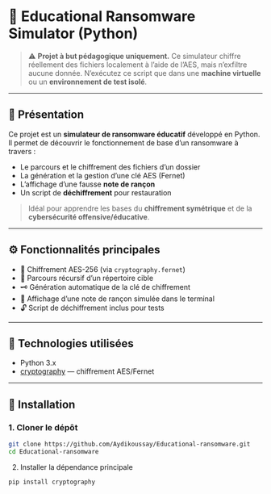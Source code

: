 # 🦠 Educational Ransomware Simulator (Python)

> ⚠️ **Projet à but pédagogique uniquement.** Ce simulateur chiffre réellement des fichiers localement à l’aide de l’AES, mais n’exfiltre aucune donnée. N’exécutez ce script que dans une **machine virtuelle** ou un **environnement de test isolé**.

---

## 📌 Présentation

Ce projet est un **simulateur de ransomware éducatif** développé en Python. Il permet de découvrir le fonctionnement de base d’un ransomware à travers :

- Le parcours et le chiffrement des fichiers d’un dossier
- La génération et la gestion d’une clé AES (Fernet)
- L’affichage d’une fausse **note de rançon**
- Un script de **déchiffrement** pour restauration

> Idéal pour apprendre les bases du **chiffrement symétrique** et de la **cybersécurité offensive/éducative**.

---

## ⚙️ Fonctionnalités principales

- 🔐 Chiffrement AES-256 (via `cryptography.fernet`)
- 📁 Parcours récursif d’un répertoire cible
- 🗝️ Génération automatique de la clé de chiffrement
- 📝 Affichage d’une note de rançon simulée dans le terminal
- 🔓 Script de déchiffrement inclus pour tests

---

## 🧰 Technologies utilisées

- Python 3.x
- [cryptography](https://cryptography.io/en/latest/) — chiffrement AES/Fernet

---

## 🚀 Installation

### 1. Cloner le dépôt

```bash
git clone https://github.com/Aydikoussay/Educational-ransomware.git
cd Educational-ransomware
```
2. Installer la dépendance principale
```bash
pip install cryptography

